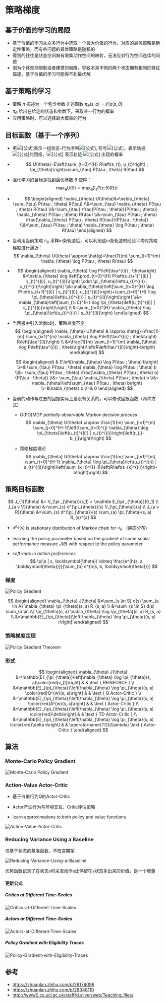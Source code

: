# 策略梯度

## 基于价值的学习的局限

- 基于价值的学习从众多行为中选取一个最大价值的行为，对应的最优策略是确定性策略，而有些问题的最优策略是随机的
- 得到的往往是状态空间向有限集动作空间的映射，无法应对行为空间连续的问题
- 因为个体观测限制或者建模的局限，导致本来不同的两个状态拥有相同的特征描述，基于价值的学习可能得不到最优解

## 基于策略的学习

- 策略 $\pi$ 描述为一个包含参数 $\theta$ 的函数 $\pi_{\theta}(s, a)=\mathbb{P}[a | s, \theta]$ 
- $\pi_{\theta}$ 给出在给定的状态和参数下，采取某一行为的概率
- 应用策略时，可以选择最大概率的行为

## 目标函数（基于一个序列）

- 用![[公式]](https://www.zhihu.com/equation?tex=%5Ctau)表示一组状态-行为序列![[公式]](https://www.zhihu.com/equation?tex=%5C%5B+s_0%2Cu_0%2C%5Ccdots+%2Cs_H%2Cu_H+%5C%5D), 符号![[公式]](https://www.zhihu.com/equation?tex=%5C%5B+R%5Cleft%28%5Ctau%5Cright%29%3D%5Csum_%7Bt%3D0%7D%5EH%7BR%5Cleft%28s_t%2Cu_t%5Cright%29%7D+%5C%5D)，表示轨迹 ![[公式]](https://www.zhihu.com/equation?tex=%5Ctau)的回报，![[公式]](https://www.zhihu.com/equation?tex=P%5Cleft%28%5Ctau+%3B%5Ctheta%5Cright%29) 表示轨迹 ![[公式]](https://www.zhihu.com/equation?tex=%5Ctau) 出现的概率

- $$
  U(\theta)=E\left(\sum_{t=0}^{H} R\left(s_{t}, u_{t}\right) ; \pi_{\theta}\right)=\sum_{\tau} P(\tau ; \theta) R(\tau)
  $$

- 强化学习的目标是找到最优参数 $\theta$ 使得：
  $$
  \max _{\theta} U(\theta)=\max _{\theta} \sum_{\tau} P(\tau ; \theta) R(\tau)
  $$

- $$
  \begin{aligned} \nabla_{\theta} U(\theta)&=\nabla_{\theta} \sum_{\tau} P(\tau ; \theta) R(\tau) \\&=\sum_{\tau} \nabla_{\theta} P(\tau ; \theta) R(\tau) \\&=\sum_{\tau} \frac{P(\tau ; \theta)}{P(\tau ; \theta)} \nabla_{\theta} P(\tau ; \theta) R(\tau) \\&=\sum_{\tau} P(\tau ; \theta) \frac{\nabla_{\theta} P(\tau ; \theta) R(\tau)}{P(\tau ; \theta)} \\&=\sum_{\tau} P(\tau ; \theta) \nabla_{\theta} \log P(\tau ; \theta) R(\tau) \end{aligned}
  $$
  
- 当利用当前策略 $\pi_\theta$ 采样m条轨迹后，可以利用这m条轨迹的经验平均对策略梯度进行逼近：
  $$
  \nabla_{\theta} U(\theta) \approx \hat{g}=\frac{1}{m} \sum_{i=1}^{m} \nabla_{\theta} \log P(\tau ; \theta) R(\tau)
  $$

- $$
  \begin{aligned} \nabla_{\theta} \log P\left(\tau^{(i)} ; \theta\right) &=\nabla_{\theta} \log \left[\prod_{t=0}^{H} P\left(s_{t+1}^{(i)} | s_{t}^{(i)}, u_{t}^{(i)}\right) \cdot \pi_{\theta}\left(u_{t}^{(i)} | s_{t}^{(i)}\right)\right] \\&=\nabla_{\theta}\left[\sum_{t=0}^{H} \log P\left(s_{t+1}^{(i)} | s_{t}^{(i)}, u_{t}^{(i)}\right)+\sum_{t=0}^{H} \log \pi_{\theta}\left(u_{t}^{(i)} | s_{t}^{(i)}\right)\right] \\&= \nabla_{\theta}\left[\sum_{t=0}^{H} \log \pi_{\theta}\left(u_{t}^{(i)} | s_{t}^{(i)}\right)\right] \\ &=\sum_{t=0}^{H} \nabla_{\theta} \log \pi_{\theta}\left(u_{t}^{(i)} | s_{t}^{(i)}\right) \end{aligned}
  $$

- 当回报中引入常数b时，策略梯度不变
  $$
  \begin{aligned} \nabla_{\theta} U(\theta) & \approx \hat{g}=\frac{1}{m} \sum_{i=1}^{m} \nabla_{\theta} \log P\left(\tau^{(i)} ; \theta\right) R\left(\tau^{(i)}\right) \\ &=\frac{1}{m} \sum_{i=1}^{m} \nabla_{\theta} \log P\left(\tau^{(i)} ; \theta\right)\left(R\left(\tau^{(i)}\right)-b\right) \end{aligned}
  $$

  $$
  \begin{aligned} & E\left[\nabla_{\theta} \log P(\tau ; \theta) b\right] \\=& \sum_{\tau} P(\tau ; \theta) \nabla_{\theta} \log P(\tau ; \theta) b \\&= \sum_{\tau} P(\tau ; \theta) \frac{\nabla_{\theta} P(\tau ; \theta) b}{P(\tau ; \theta)} \\&= \sum_{\tau} \nabla_{\theta} P(\tau ; \theta) b \\&= \nabla_{\theta}\left(\sum_{\tau} P(\tau ; \theta) b\right) \\=&\nabla_{\theta} b \\=& 0 \end{aligned}
  $$

- 当前的动作与过去的回报实际上是没有关系的，可以修改回报函数（两种方式）

  - G(PO)MDP *partially observable Markov decision process* 
    $$
    \nabla_{\theta} U(\theta) \approx \frac{1}{m} \sum_{i=1}^{m} \sum_{j=0}^{H-1}\left(\sum_{t=0}^{j} \nabla_{\theta} \log \pi_{\theta}\left(u_{t}^{(i)} | s_{t}^{(i)}\right)\left(r_{j}-b_{j}\right)\right)
    $$

  - 策略梯度理论
    $$
    \nabla_{\theta} U(\theta) \approx \frac{1}{m} \sum_{i=1}^{m} \sum_{t=0}^{H-1} \nabla_{\theta} \log \pi_{\theta}\left(u_{t}^{(i)} | s_{t}^{(i)}\right)\left(\sum_{k=t}^{H-1}\left(R\left(s_{k}^{(i)}\right)-b\right)\right)
    $$


## 策略目标函数

$$
  J_{1}(\theta) &= V_{\pi _{\theta}}(s_1) = \mathbb E_{\pi _{\theta}}[G_1] \\
  J_{a v V}(\theta) &=\sum_{s} d^{\pi_{\theta}}(s) V_{\pi_{\theta}}(s) \\ 
  J_{a v R}(\theta) &=\sum_{s} d^{\pi_{\theta}}(s) \sum_{a} \pi_{\theta}(s, a) R_{s}^{a}
$$

- $d^{\pi _{\theta}}(s)$ is stationary distribution of Markov chain for $\pi _\theta$ （静态分布）

- learning the policy parameter based on the gradient of some scalar performance measure $J(\theta)$ with respect to the policy parameter 

- *soft-max in action preferences* 
  $$
  \pi(a | s, \boldsymbol{\theta}) \doteq \frac{e^{h(s, a, \boldsymbol{\theta})}}{\sum_{b} e^{h(s, b, \boldsymbol{\theta})}}
  $$


### 梯度

![Policy Gradient](pictures/Policy-Gradient.png)

$$
\begin{aligned} \nabla_{\theta} J(\theta) &=\sum_{s \in S} d(s) \sum_{a \in A} \nabla_{\theta} \pi_{\theta}(s, a) R_{s, a} \\ &=\sum_{s \in S} d(s) \sum_{a \in A} \pi_{\theta}(s, a) \nabla_{\theta} \log \pi_{\theta}(s, a) R_{s, a} \\ &=\mathbb{E}_{\pi_{\theta}}\left[\nabla_{\theta} \log \pi_{\theta}(s, a) r\right] \end{aligned}
$$

### 策略梯度定理

![Policy Gradient Theorem](pictures/Policy-Gradient-Theorem.png)

### 形式

$$
\begin{aligned} \nabla_{\theta} J(\theta) &=\mathbb{E}_{\pi_{\theta}}\left[\nabla_{\theta} \log \pi_{\theta}(s, a)\color{red}v_{t}\right] & & \text { REINFORCE } \\ 
&=\mathbb{E}_{\pi_{\theta}}\left[\nabla_{\theta} \log \pi_{\theta}(s, a) \color{red}Q^{w}(s, a)\right] & & \text { Q Actor-Critic } \\ &=\mathbb{E}_{\pi_{\theta}}\left[\nabla_{\theta} \log \pi_{\theta}(s, a) \color{red}A^{w}(s, a)\right] & & \text { Actor-Critic } \\ 
&=\mathbb{E}_{\pi_{\theta}}\left[\nabla_{\theta} \log \pi_{\theta}(s, a) \color{red}\delta\right] & & \text { TD Actor-Critic } \\ 
&=\mathbb{E}_{\pi_{\theta}}\left[\nabla_{\theta} \log \pi_{\theta}(s, a) \color{red}\delta e\right] & & \operatorname{TD}(\lambda) \text { Actor-Critic } \end{aligned}
$$

## 算法

### Monte-Carlo Policy Gradient

![Monte-Carlo Policy Gradient](pictures/Monte-Carlo-Policy-Gradient.png)

### Action-Value Actor-Critic 

- 基于价值行为Q的Actor-Critic
- Actor产生行为与环境交互，Critic评估策略

- learn approximations to both policy and value functions 

![Action-Value-Actor-Critic](pictures/Action-Value-Actor-Critic.png)

### Reducing Variance Using a Baseline

仅基于状态的基准函数，不改变期望

![Reducing-Variance-Using-a-Baseline](pictures/Reducing-Variance-Using-a-Baseline.png)

优势函数记录了在状态s时采取动作a比停留在s状态多出来的价值，是一个增量

#### 更新公式

##### Critics at Different Time-Scales 

![Critics-at-Different-Time-Scales](pictures/Critics-at-Different-Time-Scales.png)

##### Actors at Different Time-Scales 

![Actors-at-Different-Time-Scales](pictures/Actors-at-Different-Time-Scales.png)

##### Policy Gradient with Eligibility Traces 

![Policy-Gradient-with-Eligibility-Traces](pictures/Policy-Gradient-with-Eligibility-Traces.png)

## 参考

- https://zhuanlan.zhihu.com/p/26174099
- https://zhuanlan.zhihu.com/p/28348110
- http://www0.cs.ucl.ac.uk/staff/d.silver/web/Teaching_files/
